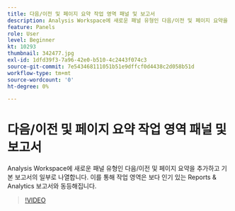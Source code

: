 ```yaml
---
title: 다음/이전 및 페이지 요약 작업 영역 패널 및 보고서
description: Analysis Workspace에 새로운 패널 유형인 다음/이전 및 페이지 요약을 추가하고 기본 보고서의 일부로 나열합니다. 이를 통해 작업 영역은 보다 인기 있는 Reports & Analytics 보고서와 동등해집니다.
feature: Panels
role: User
level: Beginner
kt: 10293
thumbnail: 342477.jpg
exl-id: 1dfd39f3-7a96-42e0-b510-4c2443f074c3
source-git-commit: 7e543468111051b51e9dffcf0d4438c2d058b51d
workflow-type: tm+mt
source-wordcount: '0'
ht-degree: 0%

---
```


# 다음/이전 및 페이지 요약 작업 영역 패널 및 보고서

Analysis Workspace에 새로운 패널 유형인 다음/이전 및 페이지 요약을 추가하고 기본 보고서의 일부로 나열합니다. 이를 통해 작업 영역은 보다 인기 있는 Reports &amp; Analytics 보고서와 동등해집니다.

>[!VIDEO](https://video.tv.adobe.com/v/342477/?quality=12&learn=on)

